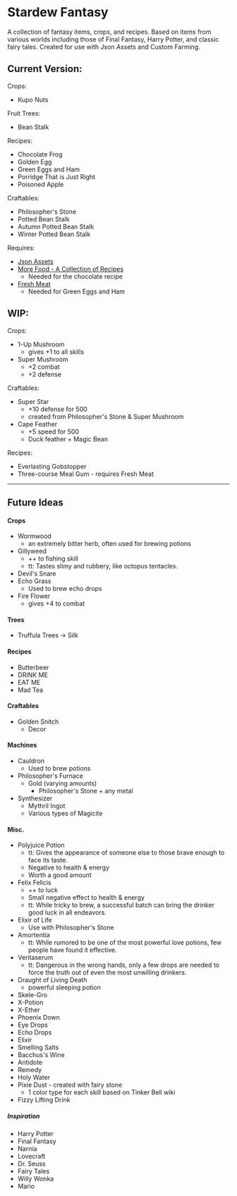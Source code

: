 # Stardew Fantasy

A collection of fantasy items, crops, and recipes.
Based on items from various worlds including those
of Final Fantasy, Harry Potter, and classic fairy tales. Created for use with Json Assets and Custom Farming.


## Current Version:
Crops:
- Kupo Nuts

Fruit Trees:
- Bean Stalk

Recipes:
- Chocolate Frog
- Golden Egg
- Green Eggs and Ham
- Porridge That is Just Right
- Poisoned Apple

Craftables:
- Philosopher's Stone
- Potted Bean Stalk
- Autumn Potted Bean Stalk
- Winter Potted Bean Stalk

Requires:
- [Json Assets](https://www.nexusmods.com/stardewvalley/mods/1720)
- [More Food - A Collection of Recipes](https://www.nexusmods.com/stardewvalley/mods/1670)
    - Needed for the chocolate recipe
- [Fresh Meat](https://rd.nexusmods.com/stardewvalley/mods/1721)
    - Needed for Green Eggs and Ham


## WIP:

Crops:
- 1-Up Mushroom
    - gives +1 to all skills
- Super Mushroom
    - +2 combat
    - +2 defense

Craftables:     
- Super Star
    - +10 defense for 500
    - created from Philosopher's Stone & Super Mushroom
- Cape Feather
    - +5 speed for 500
    - Duck feather + Magic Bean

Recipes:
- Everlasting Gobstopper
- Three-course Meal Gum - requires Fresh Meat


------------------------------------
## Future Ideas
#### Crops
- Wormwood
  - an extremely bitter herb, often used for brewing potions
- Gillyweed
    - ++ to fishing skill
    - tt: Tastes slimy and rubbery, like octopus tentacles.
- Devil's Snare
- Echo Grass
  - Used to brew echo drops
- Fire Flower
  - gives +4 to combat

#### Trees
  - Truffula Trees -> Silk

#### Recipes
- Butterbeer
- DRINK ME
- EAT ME
- Mad Tea

#### Craftables
- Golden Snitch
    - Decor

#### Machines
- Cauldron
  - Used to brew potions
- Philosopher's Furnace
    - Gold (varying amounts)
        - Philosopher's Stone + any metal
- Synthesizer
  - Mythril Ingot
  - Various types of Magicite

#### Misc.
  - Polyjuice Potion
    - tt: Gives the appearance of someone else to those brave enough to face its taste.
    - Negative to health & energy
    - Worth a good amount
  - Felix Felicis
    - ++ to luck
    - Small negative effect to health & energy
    - tt: While tricky to brew, a successful batch can bring the drinker good luck in all endeavors.
  - Elixir of Life
    - Use with Philosopher's Stone
  - Amortentia
    - tt: While rumored to be one of the most powerful love potions, few people have found it effective.
  - Veritaserum
    - tt: Dangerous in the wrong hands, only a few drops are needed to force the truth out of even the most unwilling drinkers.
  - Draught of Living Death
    - powerful sleeping potion
  - Skele-Gro  
  - X-Potion
  - X-Ether
  - Phoenix Down
  - Eye Drops
  - Echo Drops
  - Elixir
  - Smelling Salts
  - Bacchus's Wine
  - Antidote
  - Remedy
  - Holy Water
  - Pixie Dust - created with fairy stone
    - 1 color type for each skill based on Tinker Bell wiki
  - Fizzy Lifting Drink  

##### Inspiration
- Harry Potter
- Final Fantasy
- Narnia
- Lovecraft
- Dr. Seuss
- Fairy Tales
- Willy Wonka
- Mario
